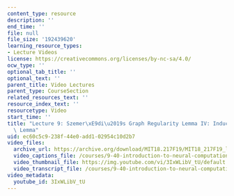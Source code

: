 ```yaml
---
content_type: resource
description: ''
end_time: ''
file: null
file_size: '192439620'
learning_resource_types:
- Lecture Videos
license: https://creativecommons.org/licenses/by-nc-sa/4.0/
ocw_type: ''
optional_tab_title: ''
optional_text: ''
parent_title: Video Lectures
parent_type: CourseSection
related_resources_text: ''
resource_index_text: ''
resourcetype: Video
start_time: ''
title: "Lecture 9: Szemer\xE9di\u2019s Graph Regularity Lemma IV: Induced Removal\
  \ Lemma"
uid: ec60c5c9-238f-44e0-add1-02954c10d2b7
video_files:
  archive_url: https://archive.org/download/MIT18.217F19/MIT18_217F19_lec09_300k.mp4
  video_captions_file: /courses/9-40-introduction-to-neural-computation-spring-2018/3IxWLibV_tU_captions.vtt
  video_thumbnail_file: https://img.youtube.com/vi/3IxWLibV_tU/default.jpg
  video_transcript_file: /courses/9-40-introduction-to-neural-computation-spring-2018/3IxWLibV_tU_transcript.pdf
video_metadata:
  youtube_id: 3IxWLibV_tU
---
```

